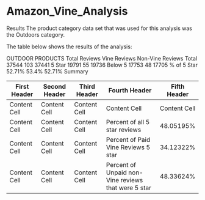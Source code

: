 # Amazon_Vine_Analysis


Results
The product category data set that was used for this analysis was the Outdoors category.

The table below shows the results of the analysis:

OUTDOOR PRODUCTS	Total Reviews	Vine Reviews	Non-Vine Reviews
Total	37544	103	37441
5 Star	19791	55	19736
Below 5	17753	48	17705
% of 5 Star	52.71%	53.4%	52.71%
Summary


| First Header  | Second Header | Third Header | Fourth Header | Fifth Header |
| ------------- | ------------- | ------------ | ------------- | ------------ |
| Content Cell  | Content Cell  | Content Cell | Content Cell  | Content Cell |
| Content Cell  | Content Cell  | Content Cell | Percent of all 5 star reviews | 48.05195% |
| Content Cell  | Content Cell  | Content Cell | Percent of Paid Vine Reviews 5 star | 34.12322% |
| Content Cell  | Content Cell  | Content Cell | Percent of Unpaid non-Vine reviews that were 5 star  | 48.33624% |

